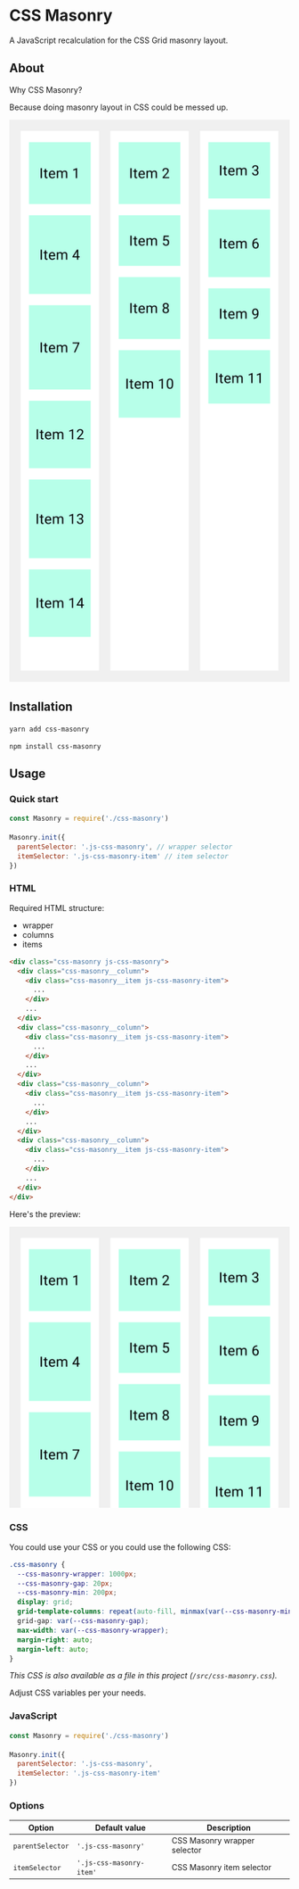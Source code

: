 # CSS Masonry

A JavaScript recalculation for the CSS Grid masonry layout.

## About

Why CSS Masonry?

Because doing masonry layout in CSS could be messed up.

![HTML structure](/assets/Masonry2@2x.jpg)

## Installation

`yarn add css-masonry`

`npm install css-masonry`

## Usage

### Quick start

```js
const Masonry = require('./css-masonry')

Masonry.init({
  parentSelector: '.js-css-masonry', // wrapper selector
  itemSelector: '.js-css-masonry-item' // item selector
})
```

### HTML

Required HTML structure:

- wrapper
- columns
- items

```html
<div class="css-masonry js-css-masonry">
  <div class="css-masonry__column">
    <div class="css-masonry__item js-css-masonry-item">
      ...
    </div>
    ...
  </div>
  <div class="css-masonry__column">
    <div class="css-masonry__item js-css-masonry-item">
      ...
    </div>
    ...
  </div>
  <div class="css-masonry__column">
    <div class="css-masonry__item js-css-masonry-item">
      ...
    </div>
    ...
  </div>
  <div class="css-masonry__column">
    <div class="css-masonry__item js-css-masonry-item">
      ...
    </div>
    ...
  </div>
</div>
```

Here's the preview:

![HTML structure](/assets/Masonry@2x.jpg)

### CSS

You could use your CSS or you could use the following CSS:

```css
.css-masonry {
  --css-masonry-wrapper: 1000px;
  --css-masonry-gap: 20px;
  --css-masonry-min: 200px;
  display: grid;
  grid-template-columns: repeat(auto-fill, minmax(var(--css-masonry-min), 1fr));
  grid-gap: var(--css-masonry-gap);
  max-width: var(--css-masonry-wrapper);
  margin-right: auto;
  margin-left: auto;
}
```

_This CSS is also available as a file in this project (`/src/css-masonry.css`)._

Adjust CSS variables per your needs.

### JavaScript



```js
const Masonry = require('./css-masonry')

Masonry.init({
  parentSelector: '.js-css-masonry',
  itemSelector: '.js-css-masonry-item'
})
```

### Options

| Option | Default value | Description |
|---|---|---|
| `parentSelector` | `'.js-css-masonry'` | CSS Masonry wrapper selector |
| `itemSelector` | `'.js-css-masonry-item'` | CSS Masonry item selector |

